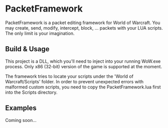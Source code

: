 PacketFramework
=============

PacketFramework is a packet editing framework for World of Warcraft. You may create, send, modify, intercept, block, ... packets with your LUA scripts. The only limit is your imagination.

## Build & Usage

This project is a DLL, which you'll need to inject into your running WoW.exe process. Only x86 (32-bit) version of the game is supported at the moment.

The framework tries to locate your scripts under the 'World of Warcraft/Scripts' folder. In order to prevent unexpected errors with malformed custom scripts, you need to copy the PacketFramework.lua first into the Scripts directory.

## Examples

Coming soon...